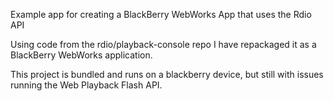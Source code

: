 Example app for creating a BlackBerry WebWorks App that uses the Rdio API

Using code from the rdio/playback-console repo I have repackaged it as a
BlackBerry WebWorks application. 

This project is bundled and runs on a blackberry device, but still with issues
running the Web Playback Flash API.
